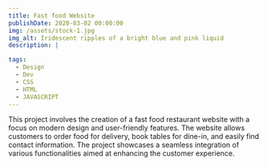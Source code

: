 ```yaml
---
title: Fast food Website
publishDate: 2020-03-02 00:00:00
img: /assets/stock-1.jpg
img_alt: Iridescent ripples of a bright blue and pink liquid
description: |

tags:
  - Design
  - Dev
  - CSS
  - HTML
  - JAVASCRIPT
---
```


This project involves the creation of a fast food restaurant website with a focus on modern design and user-friendly features. The website allows customers to order food for delivery, book tables for dine-in, and easily find contact information. The project showcases a seamless integration of various functionalities aimed at enhancing the customer experience.

